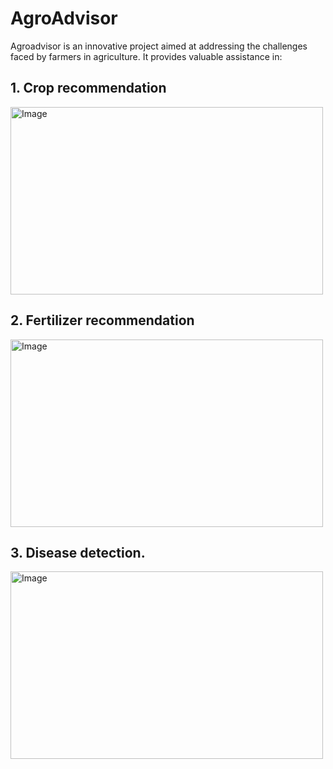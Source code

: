 # AgroAdvisor

Agroadvisor is an innovative project aimed at addressing the challenges faced by farmers in agriculture. It provides valuable assistance in:
## 1. Crop recommendation
<img src="https://github.com/Yogiraj587/AgroAdvisor/assets/84268500/7988652b-bc17-47d4-b5d4-d4828958a2cc" alt="Image" width="500" height="300">

## 2. Fertilizer recommendation
<img src="https://github.com/Yogiraj587/AgroAdvisor/assets/84268500/992f1c3d-0992-4e1b-b31b-c5bc579c18b8" alt="Image" width="500" height="300">

## 3. Disease detection.
<img src="https://github.com/Yogiraj587/AgroAdvisor/assets/84268500/41dc1393-79b6-4553-88a8-01c25d52d066" alt="Image" width="500" height="300">
